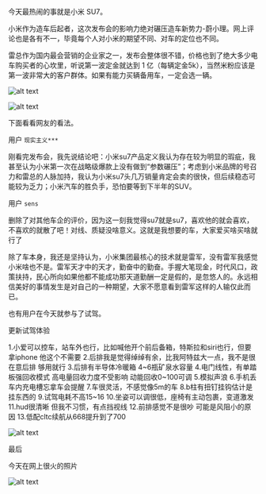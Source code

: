 <!--
 * @Author: JavaPub
 * @Date: 2024-03-29 22:13:39
 * @LastEditors: your name
 * @LastEditTime: 2024-03-29 22:38:47
 * @Description: Here is the JavaPub code base. Search JavaPub on the whole web.
 * @FilePath: /JavaPub-Blog/docs/posts/面试与职场/21.59万.md
-->

今天最热闹的事就是小米 SU7。



小米作为造车后起者，这次发布会的影响力绝对碾压造车新势力-蔚小理。网上评论也是各有不一，毕竟每个人对小米的期望不同、对车的定位也不同。

雷总作为国内最会营销的企业家之一，发布会整体很不错，价格也到了绝大多少电车购买者的心坎里，听说第一波定金就达到 1 亿（每辆定金5k），当然米粉应该是第一波非常大的客户群体。如果有能力买辆备用车，一定会选一辆。

![alt text](https://javapub-common-oss.oss-cn-beijing.aliyuncs.com/javapub/image-1.png)

![alt text](https://javapub-common-oss.oss-cn-beijing.aliyuncs.com/javapub/image.png)

下面看看网友的看法。

用户 `现实主义***`

刚看完发布会，我先说结论吧：小米su7产品定义我认为存在较为明显的瑕疵，我甚至认为小米第一次在战略级爆款上没有做到“参数碾压”；考虑到小米品牌的号召力和雷总的人脉加持，我认为小米su7头几万销量肯定会卖的很快，但后续稳态可能较为乏力；小米汽车的胜负手，恐怕要等到下半年的SUV。

用户 `sens`

删除了对其他车企的评价，因为这一刻我觉得su7就是su7，喜欢他的就会喜欢，不喜欢的就散了吧！对线、质疑没啥意义。这就是我想要的车，大家爱买啥买啥就行了

除了车本身，我还是坚持认为，小米集团最核心的技术就是雷军，没有雷军我感觉小米啥也不是。雷军天才中的天才，勤奋中的勤奋。手握大笔现金，时代风口，政策扶持，民心所向如果他都不能成功那天道勤酬一定是假的，是忽悠人的。永远相信美好的事情发生是对自己的一种期望，大家不愿意看到雷军这样的人输仅此而已。

也有用户在今天就参与了试驾。

更新试驾体验

1.小爱可以控车，站车外也行，比如喊他开个前后备箱，特斯拉和siri也行，但要拿iphone 他这个不需要
2.后排我是觉得绰绰有余，比我阿特兹大一点，我不是很在意后排 够用就行
3.后排有半导体冷暖箱 4~6瓶矿泉水容量
4.电门线性，有单踏板强回收模式 高电量回收力度不受影响 动能回收0~100可调
5.模拟声浪
6.手机丢车内充电槽忘拿车会提醒
7.车很灵活，不感觉像5m的车
8.b柱有扭钉挂钩估计是挂东西的
9.试驾电耗不高15~16
10.坐姿可以调很低，座椅有主动包裹，变道激发
11.hud很清晰 但我不习惯，有点挡视线
12.前排感觉不是很吵 可能是风阻小的原因
13.低配cltc续航从668提升到了700

![alt text](https://javapub-common-oss.oss-cn-beijing.aliyuncs.com/javapub/image-2.png)

最后

今天在网上很火的照片

![alt text](https://javapub-common-oss.oss-cn-beijing.aliyuncs.com/javapub/image-3.png)

 
